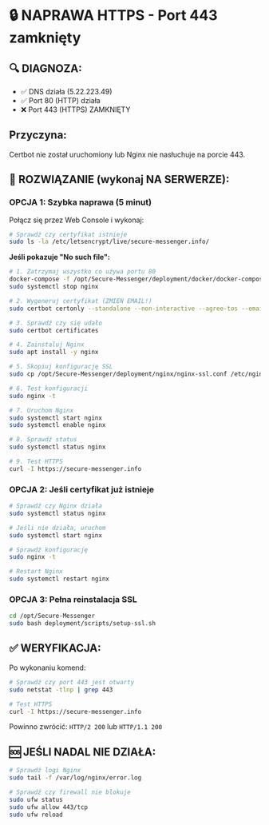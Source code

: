 # 🔒 NAPRAWA HTTPS - Port 443 zamknięty

## 🔍 DIAGNOZA:
- ✅ DNS działa (5.22.223.49)
- ✅ Port 80 (HTTP) działa
- ❌ Port 443 (HTTPS) ZAMKNIĘTY

## Przyczyna:
Certbot nie został uruchomiony lub Nginx nie nasłuchuje na porcie 443.

## 🚀 ROZWIĄZANIE (wykonaj NA SERWERZE):

### OPCJA 1: Szybka naprawa (5 minut)

Połącz się przez Web Console i wykonaj:

```bash
# Sprawdź czy certyfikat istnieje
sudo ls -la /etc/letsencrypt/live/secure-messenger.info/
```

**Jeśli pokazuje "No such file":**

```bash
# 1. Zatrzymaj wszystko co używa portu 80
docker-compose -f /opt/Secure-Messenger/deployment/docker/docker-compose.production.yml down
sudo systemctl stop nginx

# 2. Wygeneruj certyfikat (ZMIEŃ EMAIL!)
sudo certbot certonly --standalone --non-interactive --agree-tos --email TWOJ-EMAIL@gmail.com -d secure-messenger.info -d www.secure-messenger.info

# 3. Sprawdź czy się udało
sudo certbot certificates

# 4. Zainstaluj Nginx
sudo apt install -y nginx

# 5. Skopiuj konfigurację SSL
sudo cp /opt/Secure-Messenger/deployment/nginx/nginx-ssl.conf /etc/nginx/nginx.conf

# 6. Test konfiguracji
sudo nginx -t

# 7. Uruchom Nginx
sudo systemctl start nginx
sudo systemctl enable nginx

# 8. Sprawdź status
sudo systemctl status nginx

# 9. Test HTTPS
curl -I https://secure-messenger.info
```

### OPCJA 2: Jeśli certyfikat już istnieje

```bash
# Sprawdź czy Nginx działa
sudo systemctl status nginx

# Jeśli nie działa, uruchom
sudo systemctl start nginx

# Sprawdź konfigurację
sudo nginx -t

# Restart Nginx
sudo systemctl restart nginx
```

### OPCJA 3: Pełna reinstalacja SSL

```bash
cd /opt/Secure-Messenger
sudo bash deployment/scripts/setup-ssl.sh
```

## ✅ WERYFIKACJA:

Po wykonaniu komend:

```bash
# Sprawdź czy port 443 jest otwarty
sudo netstat -tlnp | grep 443

# Test HTTPS
curl -I https://secure-messenger.info
```

Powinno zwrócić: `HTTP/2 200` lub `HTTP/1.1 200`

## 🆘 JEŚLI NADAL NIE DZIAŁA:

```bash
# Sprawdź logi Nginx
sudo tail -f /var/log/nginx/error.log

# Sprawdź czy firewall nie blokuje
sudo ufw status
sudo ufw allow 443/tcp
sudo ufw reload
```
